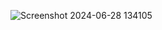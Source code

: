 ![Screenshot 2024-06-28 134105](https://github.com/SnehBhatt-0804/ToDoApp-React/assets/138973763/0f86cdbd-a933-4c67-83ea-2c0e66e71c1d)
